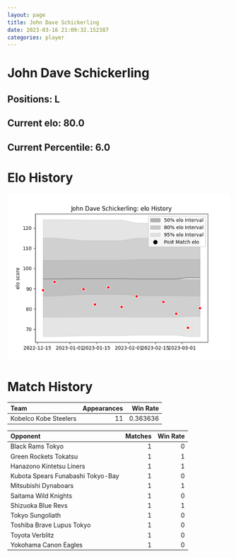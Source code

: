 ```yaml
---  
layout: page  
title: John Dave Schickerling  
date: 2023-03-16 21:09:32.152387  
categories: player  
---
```

# John Dave Schickerling

## Positions: L

## Current elo: 80.0

## Current Percentile: 6.0

# Elo History


![elo history](history_JohnDaveSchickerling.png)
# Match History


| Team                  |   Appearances |   Win Rate |
|:----------------------|--------------:|-----------:|
| Kobelco Kobe Steelers |            11 |   0.363636 |

| Opponent                          |   Matches |   Win Rate |
|:----------------------------------|----------:|-----------:|
| Black Rams Tokyo                  |         1 |          0 |
| Green Rockets Tokatsu             |         1 |          1 |
| Hanazono Kintetsu Liners          |         1 |          1 |
| Kubota Spears Funabashi Tokyo-Bay |         1 |          0 |
| Mitsubishi Dynaboars              |         1 |          1 |
| Saitama Wild Knights              |         1 |          0 |
| Shizuoka Blue Revs                |         1 |          1 |
| Tokyo Sungoliath                  |         1 |          0 |
| Toshiba Brave Lupus Tokyo         |         1 |          0 |
| Toyota Verblitz                   |         1 |          0 |
| Yokohama Canon Eagles             |         1 |          0 |